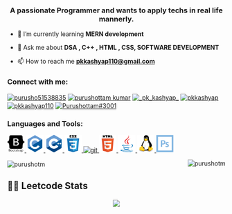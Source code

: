 <h3 align="center">A passionate Programmer and wants to apply techs in real life mannerly.</h3>



- 🌱 I’m currently learning **MERN development**

- 💬 Ask me about **DSA , C++ , HTML , CSS, SOFTWARE DEVELOPMENT**

- 📫 How to reach me **pkkashyap110@gmail.com**

<h3 align="left">Connect with me:</h3>
<p align="left">
<a href="https://twitter.com/purusho51538835" target="blank"><img align="center" src="https://raw.githubusercontent.com/rahuldkjain/github-profile-readme-generator/master/src/images/icons/Social/twitter.svg" alt="purusho51538835" height="30" width="40" /></a>
<a href="https://linkedin.com/in/purushottam kumar" target="blank"><img align="center" src="https://raw.githubusercontent.com/rahuldkjain/github-profile-readme-generator/master/src/images/icons/Social/linked-in-alt.svg" alt="purushottam kumar" height="30" width="40" /></a>
<a href="https://instagram.com/_pk_kashyap_" target="blank"><img align="center" src="https://raw.githubusercontent.com/rahuldkjain/github-profile-readme-generator/master/src/images/icons/Social/instagram.svg" alt="_pk_kashyap_" height="30" width="40" /></a>
<a href="https://www.leetcode.com/pkkashyap" target="blank"><img align="center" src="https://raw.githubusercontent.com/rahuldkjain/github-profile-readme-generator/master/src/images/icons/Social/leet-code.svg" alt="pkkashyap" height="30" width="40" /></a>
<a href="https://auth.geeksforgeeks.org/user/pkkashyap110" target="blank"><img align="center" src="https://raw.githubusercontent.com/rahuldkjain/github-profile-readme-generator/master/src/images/icons/Social/geeks-for-geeks.svg" alt="pkkashyap110" height="30" width="40" /></a>
<a href="https://discord.gg/Purushottam#3001" target="blank"><img align="center" src="https://raw.githubusercontent.com/rahuldkjain/github-profile-readme-generator/master/src/images/icons/Social/discord.svg" alt="Purushottam#3001" height="30" width="40" /></a>
</p>

<h3 align="left">Languages and Tools:</h3>
<p align="left"> <a href="https://getbootstrap.com" target="_blank" rel="noreferrer"> <img src="https://raw.githubusercontent.com/devicons/devicon/master/icons/bootstrap/bootstrap-plain-wordmark.svg" alt="bootstrap" width="40" height="40"/> </a> <a href="https://www.cprogramming.com/" target="_blank" rel="noreferrer"> <img src="https://raw.githubusercontent.com/devicons/devicon/master/icons/c/c-original.svg" alt="c" width="40" height="40"/> </a> <a href="https://www.w3schools.com/cpp/" target="_blank" rel="noreferrer"> <img src="https://raw.githubusercontent.com/devicons/devicon/master/icons/cplusplus/cplusplus-original.svg" alt="cplusplus" width="40" height="40"/> </a> <a href="https://www.w3schools.com/css/" target="_blank" rel="noreferrer"> <img src="https://raw.githubusercontent.com/devicons/devicon/master/icons/css3/css3-original-wordmark.svg" alt="css3" width="40" height="40"/> </a> <a href="https://git-scm.com/" target="_blank" rel="noreferrer"> <img src="https://www.vectorlogo.zone/logos/git-scm/git-scm-icon.svg" alt="git" width="40" height="40"/> </a> <a href="https://www.w3.org/html/" target="_blank" rel="noreferrer"> <img src="https://raw.githubusercontent.com/devicons/devicon/master/icons/html5/html5-original-wordmark.svg" alt="html5" width="40" height="40"/> </a> <a href="https://www.java.com" target="_blank" rel="noreferrer"> <img src="https://raw.githubusercontent.com/devicons/devicon/master/icons/java/java-original.svg" alt="java" width="40" height="40"/> </a> <a href="https://www.linux.org/" target="_blank" rel="noreferrer"> <img src="https://raw.githubusercontent.com/devicons/devicon/master/icons/linux/linux-original.svg" alt="linux" width="40" height="40"/> </a> <a href="https://www.photoshop.com/en" target="_blank" rel="noreferrer"> <img src="https://raw.githubusercontent.com/devicons/devicon/master/icons/photoshop/photoshop-line.svg" alt="photoshop" width="40" height="40"/> </a> </p>



 <img align="right" src="https://github-readme-stats.vercel.app/api?username=purushotm&show_icons=true&locale=en" alt="purushotm" />

<img align="center" src="https://github-readme-streak-stats.herokuapp.com/?user=purushotm&" alt="purushotm" />


## 🧑‍💻 Leetcode Stats
<p align="center">
  <img align="center" src="https://leetcard.jacoblin.cool/pkkashyap?theme=dark&font=Mulish&ext=activity"/>
</p>
      
</p>
      
